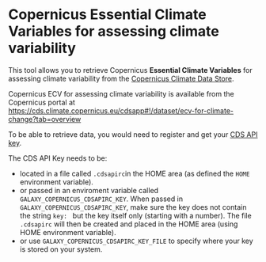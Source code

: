 
# Copernicus Essential Climate Variables for assessing climate variability

This tool allows you to retrieve Copernicus **Essential Climate Variables** for assessing climate variability from the [Copernicus Climate Data Store](https://cds.climate.copernicus.eu/#!/home).

Copernicus ECV for assessing climate variability is available from the Copernicus portal at https://cds.climate.copernicus.eu/cdsapp#!/dataset/ecv-for-climate-change?tab=overview

To be able to retrieve data, you would need to register and get your [CDS API key](https://cds.climate.copernicus.eu/api-how-to).

The CDS API Key needs to be:
  - located in a file called `.cdsapirc`in the HOME area 
    (as defined the `HOME` environment variable).
  - or passed in an enviroment variable called `GALAXY_COPERNICUS_CDSAPIRC_KEY`. 
    When passed in `GALAXY_COPERNICUS_CDSAPIRC_KEY`, make sure the key does not
    contain the string `key: ` but the key itself only (starting with a number).
    The file `.cdsapirc` will then be created and placed in the HOME area (using
    HOME environment variable).
  - or use `GALAXY_COPERNICUS_CDSAPIRC_KEY_FILE` to specify where your key is stored
    on your system.
